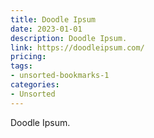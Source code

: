 ```yaml
---
title: Doodle Ipsum
date: 2023-01-01
description: Doodle Ipsum.
link: https://doodleipsum.com/
pricing: 
tags: 
- unsorted-bookmarks-1 
categories: 
- Unsorted 
---
```


Doodle Ipsum.